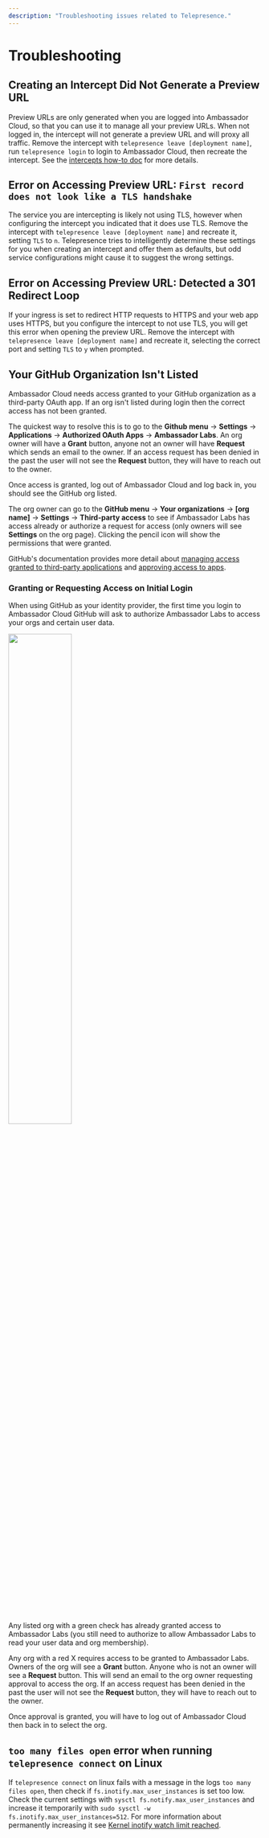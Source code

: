 ```yaml
---
description: "Troubleshooting issues related to Telepresence."
---
```

# Troubleshooting

## Creating an Intercept Did Not Generate a Preview URL

Preview URLs are only generated when you are logged into Ambassador Cloud, so that you can use it to manage all your preview URLs. When not logged in, the intercept will not generate a preview URL and will proxy all traffic.  Remove the intercept with `telepresence leave [deployment name]`, run `telepresence login` to login to Ambassador Cloud, then recreate the intercept. See the [intercepts how-to doc](../howtos/intercepts) for more details.

## Error on Accessing Preview URL: `First record does not look like a TLS handshake`

The service you are intercepting is likely not using TLS, however when configuring the intercept you indicated that it does use TLS. Remove the intercept with `telepresence leave [deployment name]` and recreate it, setting `TLS` to `n`. Telepresence tries to intelligently determine these settings for you when creating an intercept and offer them as defaults, but odd service configurations might cause it to suggest the wrong settings.

## Error on Accessing Preview URL: Detected a 301 Redirect Loop

If your ingress is set to redirect HTTP requests to HTTPS and your web app uses HTTPS, but you configure the intercept to not use TLS, you will get this error when opening the preview URL.  Remove the intercept with `telepresence leave [deployment name]` and recreate it, selecting the correct port and setting `TLS` to `y` when prompted.

## Your GitHub Organization Isn't Listed

Ambassador Cloud needs access granted to your GitHub organization as a third-party OAuth app. If an org isn't listed during login then the correct access has not been granted.

The quickest way to resolve this is to go to the **Github menu** → **Settings** → **Applications** → **Authorized OAuth Apps** → **Ambassador Labs**. An org owner will have a **Grant** button, anyone not an owner will have **Request** which sends an email to the owner. If an access request has been denied in the past the user will not see the **Request** button, they will have to reach out to the owner.

Once access is granted, log out of Ambassador Cloud and log back in, you should see the GitHub org listed.

The org owner can go to the **GitHub menu** → **Your organizations** → **[org name]** → **Settings** → **Third-party access** to see if Ambassador Labs has access already or authorize a request for access (only owners will see **Settings** on the org page). Clicking the pencil icon will show the permissions that were granted.

GitHub's documentation provides more detail about [managing access granted to third-party applications](https://docs.github.com/en/github/authenticating-to-github/connecting-with-third-party-applications) and [approving access to apps](https://docs.github.com/en/github/setting-up-and-managing-organizations-and-teams/approving-oauth-apps-for-your-organization).

### Granting or Requesting Access on Initial Login

When using GitHub as your identity provider, the first time you login to Ambassador Cloud GitHub will ask to authorize Ambassador Labs to access your orgs and certain user data.

<img src="../images/github-login.png" width="50%"/>

Any listed org with a green check has already granted access to Ambassador Labs (you still need to authorize to allow Ambassador Labs to read your user data and org membership).

Any org with a red X requires access to be granted to Ambassador Labs.  Owners of the org will see a **Grant** button. Anyone who is not an owner will see a **Request** button. This will send an email to the org owner requesting approval to access the org. If an access request has been denied in the past the user will not see the **Request** button, they will have to reach out to the owner.

Once approval is granted, you will have to log out of Ambassador Cloud then back in to select the org.

## `too many files open` error when running `telepresence connect` on Linux

If `telepresence connect` on linux fails with a message in the logs `too many files open`, then check if `fs.inotify.max_user_instances` is set too low. Check the current settings with `sysctl fs.notify.max_user_instances` and increase it temporarily with `sudo sysctl -w fs.inotify.max_user_instances=512`. For more information about permanently increasing it see [Kernel inotify watch limit reached](https://unix.stackexchange.com/a/13757/514457).
